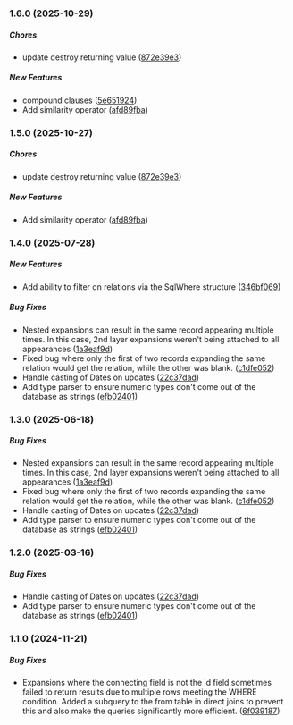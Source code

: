 ### 1.6.0 (2025-10-29)

##### Chores

*  update destroy returning value ([872e39e3](https://github.com/cloudflare-extension/unconventional-pg-queries/commit/872e39e391e592efff1009fbf8fde76abf00ced2))

##### New Features

*  compound clauses ([5e651924](https://github.com/cloudflare-extension/unconventional-pg-queries/commit/5e6519247919ce6fdbb4c41b2ab5ac122bcf7af0))
*  Add similarity operator ([afd89fba](https://github.com/cloudflare-extension/unconventional-pg-queries/commit/afd89fbaaaffeac22a8dae3f1442002744ca60f8))

### 1.5.0 (2025-10-27)

##### Chores

*  update destroy returning value ([872e39e3](https://github.com/cloudflare-extension/unconventional-pg-queries/commit/872e39e391e592efff1009fbf8fde76abf00ced2))

##### New Features

*  Add similarity operator ([afd89fba](https://github.com/cloudflare-extension/unconventional-pg-queries/commit/afd89fbaaaffeac22a8dae3f1442002744ca60f8))

### 1.4.0 (2025-07-28)

##### New Features

*  Add ability to filter on relations via the SqlWhere structure ([346bf069](https://github.com/cloudflare-extension/unconventional-pg-queries/commit/346bf069ef34f39dc8212826f199f4af2e9f0b46))

##### Bug Fixes

*  Nested expansions can result in the same record appearing multiple times. In this case, 2nd layer expansions weren't being attached to all appearances ([1a3eaf9d](https://github.com/cloudflare-extension/unconventional-pg-queries/commit/1a3eaf9dccf1bd1e5a3e715f0fd1360cace072aa))
*  Fixed bug where only the first of two records expanding the same relation would get the relation, while the other was blank. ([c1dfe052](https://github.com/cloudflare-extension/unconventional-pg-queries/commit/c1dfe0528e6acb689b7eea2ae3c2aa8102ab9670))
*  Handle casting of Dates on updates ([22c37dad](https://github.com/cloudflare-extension/unconventional-pg-queries/commit/22c37dad2008ee4f44ab50fcdf8248e1df1d40a2))
*  Add type parser to ensure numeric types don't come out of the database as strings ([efb02401](https://github.com/cloudflare-extension/unconventional-pg-queries/commit/efb0240193aeabfd5d8db1c8247e7d23a637c509))

### 1.3.0 (2025-06-18)

##### Bug Fixes

*  Nested expansions can result in the same record appearing multiple times. In this case, 2nd layer expansions weren't being attached to all appearances ([1a3eaf9d](https://github.com/cloudflare-extension/unconventional-pg-queries/commit/1a3eaf9dccf1bd1e5a3e715f0fd1360cace072aa))
*  Fixed bug where only the first of two records expanding the same relation would get the relation, while the other was blank. ([c1dfe052](https://github.com/cloudflare-extension/unconventional-pg-queries/commit/c1dfe0528e6acb689b7eea2ae3c2aa8102ab9670))
*  Handle casting of Dates on updates ([22c37dad](https://github.com/cloudflare-extension/unconventional-pg-queries/commit/22c37dad2008ee4f44ab50fcdf8248e1df1d40a2))
*  Add type parser to ensure numeric types don't come out of the database as strings ([efb02401](https://github.com/cloudflare-extension/unconventional-pg-queries/commit/efb0240193aeabfd5d8db1c8247e7d23a637c509))

### 1.2.0 (2025-03-16)

##### Bug Fixes

*  Handle casting of Dates on updates ([22c37dad](https://github.com/cloudflare-extension/unconventional-pg-queries/commit/22c37dad2008ee4f44ab50fcdf8248e1df1d40a2))
*  Add type parser to ensure numeric types don't come out of the database as strings ([efb02401](https://github.com/cloudflare-extension/unconventional-pg-queries/commit/efb0240193aeabfd5d8db1c8247e7d23a637c509))

### 1.1.0 (2024-11-21)

##### Bug Fixes

*  Expansions where the connecting field is not the id field sometimes failed to return results due to multiple rows meeting the WHERE condition. Added a subquery to the from table in direct joins to prevent this and also make the queries significantly more efficient. ([6f039187](https://github.com/cloudflare-extension/unconventional-pg-queries/commit/6f03918785905e32ccfc9bd5646d4e338ffbbbdc))

